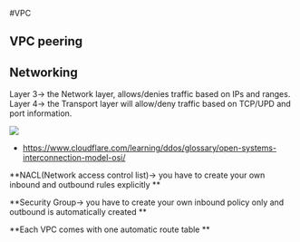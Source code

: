 #VPC

## VPC peering


## Networking
Layer 3-> the Network layer, allows/denies traffic based on IPs and ranges.
Layer 4-> the Transport layer will allow/deny traffic based on TCP/UPD and port information.

![](https://github.com/nanofaroque/nerd-read/blob/master/aws_solution_architect_prep/notes/vpc/osi_model.png)

* https://www.cloudflare.com/learning/ddos/glossary/open-systems-interconnection-model-osi/

**NACL(Network access control list)-> you have to create your own inbound and outbound rules explicitly **

**Security Group-> you have to create your own inbound policy only and outbound is automatically created **

**Each VPC comes with one automatic route table **
